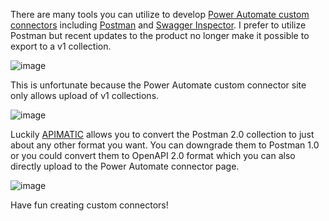 There are many tools you can utilize to develop [Power Automate custom connectors](https://docs.microsoft.com/en-us/connectors/custom-connectors/) including [Postman](https://www.postman.com/) and [Swagger Inspector](https://inspector.swagger.io/builder).  I prefer to utilize Postman but recent updates to the product no longer make it possible to export to a v1 collection.

![image](https://user-images.githubusercontent.com/7444929/117196706-cf62a880-adb4-11eb-9bc8-a70a7fb01cfa.png)

This is unfortunate because the Power Automate custom connector site only allows upload of v1 collections.

![image](https://user-images.githubusercontent.com/7444929/117197061-59ab0c80-adb5-11eb-87ed-ed2cd9f37672.png)

Luckily [APIMATIC](https://www.apimatic.io/) allows you to convert the Postman 2.0 collection to just about any other format you want.  You can downgrade them to Postman 1.0 or you could convert them to OpenAPI 2.0 format which you can also directly upload to the Power Automate connector page.

![image](https://user-images.githubusercontent.com/7444929/117196501-8ca0d080-adb4-11eb-9c6f-1e4d8a62d597.png)

Have fun creating custom connectors!

<!--stackedit_data:
eyJoaXN0b3J5IjpbLTc1NDM5MTM2NV19
-->
